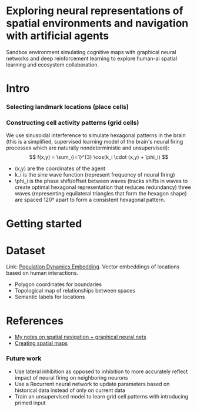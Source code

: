 # Exploring neural representations of spatial environments and navigation with artificial agents
Sandbox environment simulating cognitive maps with graphical neural networks and deep reinforcement learning to explore human-ai spatial learning and ecosystem collaboration.

# Intro
### Selecting landmark locations (place cells)

### Constructing cell activity patterns (grid cells)
We use sinusoidal interference to simulate hexagonal patterns in the brain (this is a 
simplified, supervised learning model of the brain's neural firing processes which are
naturally nondeterministic and unsupervised):
$$
f(x,y) = \sum_{i=1}^{3} \cos(k_i \cdot (x,y) + \phi_i)
$$
- (x,y) are the coordinates of the agent
- k_i is the sine wave function (represent frequency of neural firing)
- \phi_i is the phase shift/offset between waves (tracks shifts in waves to create optimal hexagonal representation that reduces redundancy)
three waves (representing equilateral triangles that form the hexagon shape) are spaced 120° apart to form a consistent hexagonal pattern.

# Getting started

# Dataset
Link: [Population Dynamics Embedding](https://www.kaggle.com/datasets/veeralakrishna/population-dynamics-embeddings). Vector embeddings of locations based on human interactions.
- Polygon coordinates for boundaries
- Topological map of relationships between spaces
- Semantic labels for locations
# References
- [My notes on spatial navigation + graphical neural nets](https://www.remnote.com/a/notes-on-neural-maps-and-spatial-navigation/67c22f7a3df60be1a78d6436)
- [Creating spatial maps](https://www.youtube.com/watch?v=iV-EMA5g288)
### Future work
- Use lateral inhibition as opposed to inhibition to more accurately reflect impact of neural firing on neighboring neurons
- Use a Recurrent neural network to update parameters based on historical data instead of only
on current data
- Train an unsupervised model to learn grid cell patterns with introducing primed input
